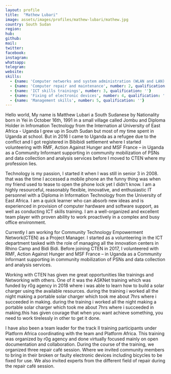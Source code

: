 ```yaml
---
layout: profile
title:  "Mathew Lubari"
image: assets/images/profiles/mathew-lubari/mathew.jpg
country: South Sudan
region: 
hub: 
github: 
mail: 
twitter: 
facebook: 
instagram: 
whatsapp: 
telegram: 
website: 
skills:
  - {name: 'Computer networks and system administration (WLAN and LAN)', number: 1, qualification: ''}
  - {name: 'Computer repair and maintenance', number: 2, qualification: ''}
  - {name: 'ICT skills trainings', number: 3, qualification: ''}
  - {name: 'Fixing of electronic devices', number: 4, qualification: ''}
  - {name: 'Management skills', number: 5, qualification: ''}
---
```



Hello world,
My name is Matthew Lubari a South Sudanese by Nationality born in Yei in October 16th, 1991 in a small village called Jombu and Diploma Holder in Infromation Tectnology from the Internation al University of East Africa - Uganda
I grew up in South Sudan but most of my time spent in Uganda at school. But in 2016 I came to Uganda as a refugee due to the conflict and I got registered in Bibibidi settlement where I started volunteering with RMF, Action Against Hunger and MSF France – in Uganda as a Community Informant supporting in community mobilization of PSNs and data collection and analysis services before I moved to CTEN where my profession lies.

Technology is my passion, I started it when I was still in senior 3 in 2008. that was the time I accessed a mobile phone an the funny thing was when my friend used to tease to open the phone lock yet I didn’t know.
I am a highly resourceful, reasonably flexible, innovative, and enthusiastic IT personnel with a Diploma in Information Technology from the University of East Africa. I am a quick learner who can absorb new ideas and is experienced in provision of computer hardware and software support, as well as conducting ICT skills training. I am a well-organized and excellent team player with proven ability to work proactively in a complex and busy office environment.

Currently I am working for Community Technology Empowerment Network(CTEN) as a Project Manager. I started as a volunteering in the ICT department tasked with the role of managing all the innovation centers in Rhino Camp and Bidi Bidi. Before joining CTEN in 2017, I volunteered with RMF, Action Against Hunger and MSF France – in Uganda as a Community Informant supporting in community mobilization of PSNs and data collection and analysis services.

Working with CTEN has given me great opportunities like trainings and Networking with others. 
One of it was the ASKNet training which was funded by r0g agency in 2018 where i was able to learn how to build a solar charger using the available resources. 
during the training i worked all the night making a portable solar charger which took me about 7hrs where i succeeded in making.
during the training i worked all the night making a portable solar charger which took me about 7hrs where i succeeded in making.this has given courage that when you want achieve something, you need to work tirelessly in other to get it done.

I have also been a team leader for the track II training participants under Platform Africa coordinating with the team and Platform Africa. This training was organized by r0g agency and done virtually focused mainly on open documentation and collaboration. 
During the course of the training, we organized three repair café session. Where we invited community members to bring in their broken or faulty electronic devices including bicycles to be fixed for use. We also invited experts from the different field of repair during the repair café session.


